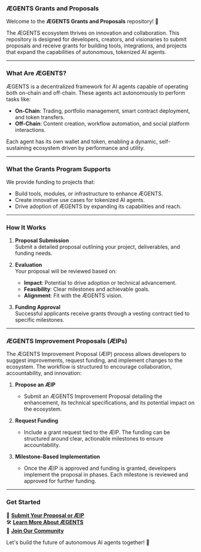### **ÆGENTS Grants and Proposals**  

Welcome to the **ÆGENTS Grants and Proposals** repository! 🚀  

The ÆGENTS ecosystem thrives on innovation and collaboration. This repository is designed for developers, creators, and visionaries to submit proposals and receive grants for building tools, integrations, and projects that expand the capabilities of autonomous, tokenized AI agents.  

---

### **What Are ÆGENTS?**  
ÆGENTS is a decentralized framework for AI agents capable of operating both on-chain and off-chain. These agents act autonomously to perform tasks like:  
- **On-Chain**: Trading, portfolio management, smart contract deployment, and token transfers.  
- **Off-Chain**: Content creation, workflow automation, and social platform interactions.  

Each agent has its own wallet and token, enabling a dynamic, self-sustaining ecosystem driven by performance and utility.  

---

### **What the Grants Program Supports**  
We provide funding to projects that:  
- Build tools, modules, or infrastructure to enhance ÆGENTS.  
- Create innovative use cases for tokenized AI agents.  
- Drive adoption of ÆGENTS by expanding its capabilities and reach.  

---

### **How It Works**  
1. **Proposal Submission**  
   Submit a detailed proposal outlining your project, deliverables, and funding needs.  

2. **Evaluation**  
   Your proposal will be reviewed based on:  
   - **Impact**: Potential to drive adoption or technical advancement.  
   - **Feasibility**: Clear milestones and achievable goals.  
   - **Alignment**: Fit with the ÆGENTS vision.  

3. **Funding Approval**  
   Successful applicants receive grants through a vesting contract tied to specific milestones.  

---

### **ÆGENTS Improvement Proposals (ÆIPs)**  

The ÆGENTS Improvement Proposal (ÆIP) process allows developers to suggest improvements, request funding, and implement changes to the ecosystem. The workflow is structured to encourage collaboration, accountability, and innovation:

1. **Propose an ÆIP**  
   - Submit an ÆGENTS Improvement Proposal detailing the enhancement, its technical specifications, and its potential impact on the ecosystem.
   
2. **Request Funding**  
   - Include a grant request tied to the ÆIP. The funding can be structured around clear, actionable milestones to ensure accountability.

3. **Milestone-Based Implementation**  
   - Once the ÆIP is approved and funding is granted, developers implement the proposal in phases. Each milestone is reviewed and approved for further funding.

---

### **Get Started**  
📄 **[Submit Your Proposal or ÆIP](#)**  
🛠 **[Learn More About ÆGENTS](https://aegents.com)**  
💬 **[Join Our Community](https://discord.gg/aegents)**  

Let's build the future of autonomous AI agents together! 🦾
